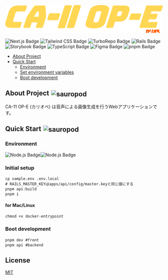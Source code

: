 ![project logo](apps/web/src/assets/logo.svg)

![Next.js Badge](https://img.shields.io/badge/Next.js-000?logo=nextdotjs&logoColor=fff&style=flat)
![Tailwind CSS Badge](https://img.shields.io/badge/Tailwind%20CSS-06B6D4?logo=tailwindcss&logoColor=fff&&style=flat)
![TurboRepo Badge](https://img.shields.io/badge/Turborepo-EF4444?logo=turborepo&logoColor=fff&&style=flat)
![Rails Badge](https://img.shields.io/badge/Ruby%20on%20Rails-CC0000?logo=RubyonRails&logoColor=fff&&style=flat)
![Storybook Badge](https://img.shields.io/badge/Storybook-FF4785?logo=storybook&logoColor=fff&&style=flat)
![TypeScript Badge](https://img.shields.io/badge/TypeScript-3178C6?logo=typescript&logoColor=fff&&style=flat)
![Figma Badge](https://img.shields.io/badge/Figma-F24E1E?logo=figma&logoColor=fff&&style=flat)
![pnpm Badge](https://img.shields.io/badge/pnpm-F69220?logo=pnpm&logoColor=fff&&style=flat)

- [About Project](#about-project-img-srchttpsemojipedia-uss3dualstackus-west-1amazonawscomthumbs240twitter322shibuyae50apng-altsauropod-styleheight1emwidth1emmargin0-005em-0-01emvertical-align-01em)
- [Quick Start](#quick-start-img-srchttpsemojipedia-uss3amazonawscomsourcemicrosoft-teams337sauropod1f995png-altsauropod-styleheight1emwidth1emmargin0-005em-0-01emvertical-align-01em)
  - [Environment](#environment)
  - [Set environment variables](#set-environment-variables)
  - [Boot development](#boot-development)

## About Project <img src="https://emojipedia-us.s3.dualstack.us-west-1.amazonaws.com/thumbs/240/twitter/322/shibuya_e50a.png" alt="sauropod" style="height:1em;width:1em;margin:0 0.05em 0 0.1em;vertical-align:-0.1em;"/>

CA-11 OP-E (カリオペ) は音声による画像生成を行うWebアプリケーションです。

## Quick Start <img src="https://emojipedia-us.s3.amazonaws.com/source/microsoft-teams/337/sauropod_1f995.png" alt="sauropod" style="height:1em;width:1em;margin:0 0.05em 0 0.1em;vertical-align:-0.1em;"/>

### Environment

![Node.js Badge](https://img.shields.io/badge/Node.js-393?logo=nodedotjs&logoColor=fff&style=for-the-badge)![Node.js Badge](https://img.shields.io/badge/>=18-000?&style=for-the-badge)

### Initial setup

```shell
cp sample.env .env.local
# RAILS_MASTER_KEYはapps/api/config/master.keyと同じ値にする
pnpm api:build
pnpm i
```

#### for Mac/Linux

```shell
chmod +x docker-entrypoint
```

### Boot development

```shell
pnpm dev #front
pnpm api #backend
```

## License

[MIT](https://mit-license.org/)
